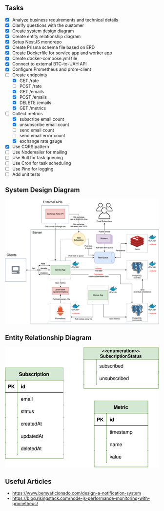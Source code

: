 ## Tasks

- [x] Analyze business requirements and technical details
- [x] Clarify questions with the customer
- [x] Create system design diagram
- [x] Create entity relationship diagram
- [x] Setup NestJS monorepo
- [x] Create Prisma schema file based on ERD
- [x] Create Dockerfile for service app and worker app
- [x] Create docker-compose.yml file
- [x] Connect to external BTC-to-UAH API
- [x] Configure Prometheus and prom-client
- [ ] Create endpoints
  - [x] GET /rate
  - [ ] POST /rate
  - [x] GET /emails
  - [x] POST /emails
  - [x] DELETE /emails
  - [x] GET /metrics
- [ ] Collect metrics
  - [x] subscribe email count
  - [x] unsubscribe email count
  - [ ] send email count
  - [ ] send email error count
  - [x] exchange rate gauge
- [x] Use CQRS pattern
- [ ] Use Nodemailer for mailing
- [ ] Use Bull for task queuing
- [ ] Use Cron for task scheduling
- [ ] Use Pino for logging
- [ ] Add unit tests

## System Design Diagram

<p align="center">
  <picture>
    <source media="(prefers-color-scheme: light)">
    <img src="./images/system_design.svg">
  </picture>
</p>

## Entity Relationship Diagram

<p align="center">
  <picture>
    <source media="(prefers-color-scheme: light)">
    <img src="./images/erd.svg">
  </picture>
</p>

## Useful Articles

- https://www.bemyaficionado.com/design-a-notification-system
- https://blog.risingstack.com/node-js-performance-monitoring-with-prometheus/
